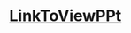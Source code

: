 # [LinkToViewPPt](https://docs.google.com/presentation/d/1aIFUSefNdRyMK_i3EkXkH4qNDRn_laGtggvohQ0812I/edit#slide=id.p3)
